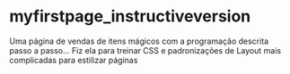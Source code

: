 # myfirstpage_instructiveversion

Uma página de vendas de itens mágicos com a programação descrita passo a passo...
Fiz ela para treinar CSS e padronizações de Layout mais complicadas para estilizar páginas
